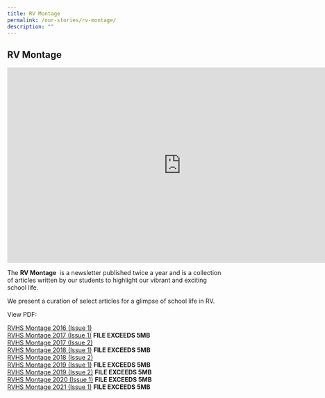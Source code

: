 ```yaml
---
title: RV Montage
permalink: /our-stories/rv-montage/
description: ""
---
```

## RV&nbsp;Montage

<iframe allowfullscreen="true" height="450" width="800" frameborder="0" src="https://docs.google.com/presentation/d/e/2PACX-1vS78NT_sueGfyKOR_jV91KZ_65ASCwNWx3zXv6ndnX0K2JETvMRhhgG5myf1sfjiQxnxwhgLvgjx28V/embed?start=false&amp;loop=false&amp;delayms=3000"></iframe>

The&nbsp;**RV Montage**&nbsp;&nbsp;is a newsletter published twice a year and is a collection of articles written by our students to highlight our vibrant and exciting school life.  
  
We present a curation of select articles for a glimpse of school life in RV.  
  
View PDF:

[RVHS Montage 2016 (Issue 1)](/files/RVH%20Montage%202016%20Issue%201%20(pub).pdf)<br>
[RVHS Montage 2017 (Issue 1)](https://rivervalleyhigh.moe.edu.sg/qql/slot/u724/Events/Montage%202017/RVHS%20Montage%20Newsletter%20May%2017.pdf) **FILE EXCEEDS 5MB** <br>
[RVHS Montage 2017 (Issue 2)](/files/RVH%20Montage%202017_Issue2.pdf)<br>
[RVHS Montage 2018 (Issue 1)](https://rivervalleyhigh.moe.edu.sg/qql/slot/u724/Events/Montage%202018/RVH%20Montage%202018%20Issue%201.pdf) **FILE EXCEEDS 5MB** <br>
[RVHS Montage 2018 (Issue 2)](/files/RVH%20Montage%202018v2_FA_26oct.pdf)<br>
[RVHS Montage 2019 (Issue 1)](https://rivervalleyhigh.moe.edu.sg/qql/slot/u724/Events/Montage%202019/River%20Valley%20Montage%202019%20Issue%201.pdf) **FILE EXCEEDS 5MB**<br>
[RVHS Montage 2019 (Issue 2)](https://rivervalleyhigh.moe.edu.sg/qql/slot/u724/Events/Montage%202019/River%20Valley%20Montage%202019%20Issue%202_low%20res.pdf) **FILE EXCEEDS 5MB** <br>
[RVHS Montage 2020 (Issue 1)](https://rivervalleyhigh.moe.edu.sg/qql/slot/u724/Our%20Stories/River%20Valley%20Montage%202020%20Issue%201_191120.pdf) **FILE EXCEEDS 5MB** <br>
[RVHS Montage 2021 (Issue 1)](https://rivervalleyhigh.moe.edu.sg/qql/slot/u724/Our%20Stories/RV%20Montage%202021-Updated.pdf) **FILE EXCEEDS 5MB**<br>
